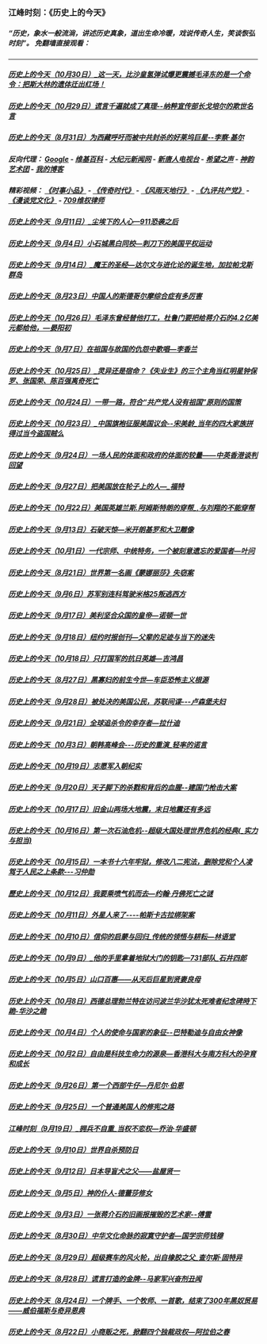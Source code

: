 ### 江峰时刻：《历史上的今天》
##### “历史，象水一般流淌，讲述历史真象，道出生命冷暖，戏说传奇人生，笑谈恢弘时刻”。 免翻墙直接观看：

---

##### <a href='http://207.148.103.66/history/江峰时刻-历史上的今天（10月30日）_这一天，比沙皇氢弹试爆更震撼毛泽东的是一个命令：把斯大林的遗体迁出红场！-lGR20FbterI.mp4.html?t=103016'>历史上的今天（10月30日）_这一天，比沙皇氢弹试爆更震撼毛泽东的是一个命令：把斯大林的遗体迁出红场！</a>
##### <a href='http://207.148.103.66/history/江峰时刻-历史上的今天（10月29日）谎言千遍就成了真理--纳粹宣传部长戈培尔的欺世名言-M0UYRGUqvGg.mp4.html?t=103016'>历史上的今天（10月29日）谎言千遍就成了真理--纳粹宣传部长戈培尔的欺世名言</a>
##### <a href='http://207.148.103.66/history/江峰时刻-历史上的今天（8月31日）为西藏呼吁而被中共封杀的好莱坞巨星--李察·基尔-SxyRaH_GpsY.mp4.html?t=103016'>历史上的今天（8月31日）为西藏呼吁而被中共封杀的好莱坞巨星--李察·基尔</a>
##### 反向代理： [Google](http://207.148.103.66:8888/search?q=425事件) - [维基百科](http://207.148.103.66:8100/wiki/喬高-麥塔斯調查報告) - [大纪元新闻网](http://207.148.103.66:10080) - [新唐人电视台](http://207.148.103.66:8000) - [希望之声](http://207.148.103.66:8200) - [神韵艺术团](http://207.148.103.66:8000/xtr/gb/prog673.html) - [我的博客](http://207.148.103.66:10000/)
##### 精彩视频： [《时事小品》](https://github.com/gfw-breaker/ntdtv-comedy/blob/master/README.md) - [《传奇时代》](http://207.148.103.66:10000/videos/legend/) - [《风雨天地行》](http://207.148.103.66:10000/videos/fytdx/) - [《九评共产党》](http://207.148.103.66:10000/videos/jiuping/) - [《漫谈党文化》](http://207.148.103.66:10000/videos/mtdwh/) - [709维权律师](http://207.148.103.66:10000/videos/709/)
##### <a href='http://207.148.103.66/history/江峰时刻-历史上的今天（9月11日）_尘埃下的人心—911恐袭之后-CSLvkn4av28.mp4.html?t=103016'>历史上的今天（9月11日）_尘埃下的人心—911恐袭之后</a>
##### <a href='http://207.148.103.66/history/江峰时刻-历史上的今天（9月4日）小石城黑白同校—刺刀下的美国平权运动-C_vdMrGjX58.mp4.html?t=103016'>历史上的今天（9月4日）小石城黑白同校—刺刀下的美国平权运动</a>
##### <a href='http://207.148.103.66/history/江峰时刻-历史上的今天（9月14日）_魔王的圣经—达尔文与进化论的诞生地，加拉帕戈斯群岛-UHqO5UZVQo0.mp4.html?t=103016'>历史上的今天（9月14日）_魔王的圣经—达尔文与进化论的诞生地，加拉帕戈斯群岛</a>
##### <a href='http://207.148.103.66/history/江峰时刻-历史上的今天（8月23日）中国人的斯德哥尔摩综合症有多厉害-MaiK6xH9p5g.mp4.html?t=103016'>历史上的今天（8月23日）中国人的斯德哥尔摩综合症有多厉害</a>
##### <a href='http://207.148.103.66/history/江峰时刻-历史上的今天（10月26日）毛泽东曾经替他打工，杜鲁门要把给蒋介石的4.2亿美元都给他，—晏阳初-AUxXR8MmULI.mp4.html?t=103016'>历史上的今天（10月26日）毛泽东曾经替他打工，杜鲁门要把给蒋介石的4.2亿美元都给他，—晏阳初</a>
##### <a href='http://207.148.103.66/history/江峰时刻-历史上的今天（9月7日）在祖国与故国的仇怨中歌唱—李香兰-xcTLjQDgNW0.mp4.html?t=103016'>历史上的今天（9月7日）在祖国与故国的仇怨中歌唱—李香兰</a>
##### <a href='http://207.148.103.66/history/江峰时刻-历史上的今天（10月25日）_灵异还是宿命？《失业生》的三个主角当红明星钟保罗、张国荣、陈百强离奇死亡-VojevY_vQ3U.mp4.html?t=103016'>历史上的今天（10月25日）_灵异还是宿命？《失业生》的三个主角当红明星钟保罗、张国荣、陈百强离奇死亡</a>
##### <a href='http://207.148.103.66/history/江峰时刻-历史上的今天（10月24日）一带一路，符合“共产党人没有祖国”原则的国策-Z7RV22VknRc.mp4.html?t=103016'>历史上的今天（10月24日）一带一路，符合“共产党人没有祖国”原则的国策</a>
##### <a href='http://207.148.103.66/history/江峰时刻-历史上的今天（10月23日）_中国旗袍征服美国议会--宋美龄_当年的四大家族拼得过当今盗国贼么-WV5Eipd27lA.mp4.html?t=103016'>历史上的今天（10月23日）_中国旗袍征服美国议会--宋美龄_当年的四大家族拼得过当今盗国贼么</a>
##### <a href='http://207.148.103.66/history/江峰时刻-历史上的今天（9月24日）一场人民的体面和政府的体面的较量——中英香港谈判回望-D4M-TDWuU4A.mp4.html?t=103016'>历史上的今天（9月24日）一场人民的体面和政府的体面的较量——中英香港谈判回望</a>
##### <a href='http://207.148.103.66/history/江峰时刻-历史上的今天（9月27日）把美国放在轮子上的人—_福特-tI6YwfS3oZk.mp4.html?t=103016'>历史上的今天（9月27日）把美国放在轮子上的人—_福特</a>
##### <a href='http://207.148.103.66/history/江峰时刻-历史上的今天（10月22日）美国英雄兰斯.阿姆斯特朗的穿帮_,与刘翔的不能穿帮-cVg5fWdGylU.mp4.html?t=103016'>历史上的今天（10月22日）美国英雄兰斯.阿姆斯特朗的穿帮_,与刘翔的不能穿帮</a>
##### <a href='http://207.148.103.66/history/江峰时刻-历史上的今天（9月13日）石破天惊—米开朗基罗和大卫雕像-NiCFGwiMVi8.mp4.html?t=103016'>历史上的今天（9月13日）石破天惊—米开朗基罗和大卫雕像</a>
##### <a href='http://207.148.103.66/history/江峰时刻-历史上的今天（10月1日）一代宗师、中统特务，一个被刻意遗忘的爱国者—叶问-xv5vD7-ehfw.mp4.html?t=103016'>历史上的今天（10月1日）一代宗师、中统特务，一个被刻意遗忘的爱国者—叶问</a>
##### <a href='http://207.148.103.66/history/江峰时刻-历史上的今天（8月21日）世界第一名画《蒙娜丽莎》失窃案-M2UMPXKsxGw.mp4.html?t=103016'>历史上的今天（8月21日）世界第一名画《蒙娜丽莎》失窃案</a>
##### <a href='http://207.148.103.66/history/江峰时刻-历史上的今天（9月6日）苏军别连科驾驶米格25叛逃西方-MJ1kiOFBN68.mp4.html?t=103016'>历史上的今天（9月6日）苏军别连科驾驶米格25叛逃西方</a>
##### <a href='http://207.148.103.66/history/江峰时刻-历史上的今天（9月17日）美利坚合众国的皇帝—诺顿一世-NfN8Mwz2Q9M.mp4.html?t=103016'>历史上的今天（9月17日）美利坚合众国的皇帝—诺顿一世</a>
##### <a href='http://207.148.103.66/history/江峰时刻-历史上的今天（9月18日）纽约时报创刊—父辈的足迹与当下的迷失-5EbKPHrSra4.mp4.html?t=103016'>历史上的今天（9月18日）纽约时报创刊—父辈的足迹与当下的迷失</a>
##### <a href='http://207.148.103.66/history/江峰时刻-历史上的今天（10月18日）只打国军的抗日英雄—吉鸿昌-VNMWSu17LIo.mp4.html?t=103016'>历史上的今天（10月18日）只打国军的抗日英雄—吉鸿昌</a>
##### <a href='http://207.148.103.66/history/江峰时刻-历史上的今天（8月27日）黑寡妇的前生今世—车臣恐怖主义根源-GFNlRyzTqFI.mp4.html?t=103016'>历史上的今天（8月27日）黑寡妇的前生今世—车臣恐怖主义根源</a>
##### <a href='http://207.148.103.66/history/江峰时刻-历史上的今天（9月28日）被处决的美国公民，苏联间谍---卢森堡夫妇-T2zjN1vMbak.mp4.html?t=103016'>历史上的今天（9月28日）被处决的美国公民，苏联间谍---卢森堡夫妇</a>
##### <a href='http://207.148.103.66/history/江峰时刻-历史上的今天（9月21日）全球追杀令的幸存者—拉什迪-uRhnOyApvDA.mp4.html?t=103016'>历史上的今天（9月21日）全球追杀令的幸存者—拉什迪</a>
##### <a href='http://207.148.103.66/history/江峰时刻-历史上的今天（10月3日）朝韩高峰会---历史的重演_轻率的诺言-AZ9YJZGGLrI.mp4.html?t=103016'>历史上的今天（10月3日）朝韩高峰会---历史的重演_轻率的诺言</a>
##### <a href='http://207.148.103.66/history/江峰时刻-历史上的今天（10月19日）志愿军入朝纪实-f2TtLCtgbgQ.mp4.html?t=103016'>历史上的今天（10月19日）志愿军入朝纪实</a>
##### <a href='http://207.148.103.66/history/江峰时刻-历史上的今天（9月20日）天子脚下的杀戮和背后的血腥--建国门枪击大案-oi1gzFRePVw.mp4.html?t=103016'>历史上的今天（9月20日）天子脚下的杀戮和背后的血腥--建国门枪击大案</a>
##### <a href='http://207.148.103.66/history/江峰时刻-历史上的今天（10月17日）旧金山两场大地震，末日地震还有多远-imA6tIfp-T0.mp4.html?t=103016'>历史上的今天（10月17日）旧金山两场大地震，末日地震还有多远</a>
##### <a href='http://207.148.103.66/history/江峰时刻-历史上的今天（10月16日）第一次石油危机--超级大国处理世界危机的经典(_实力与担当)-ILcdn37t0LQ.mp4.html?t=103016'>历史上的今天（10月16日）第一次石油危机--超级大国处理世界危机的经典(_实力与担当)</a>
##### <a href='http://207.148.103.66/history/江峰时刻-历史上的今天（10月15日）一本书十六年牢狱，修改八二宪法，删除党和个人凌驾于人民之上条款---习仲勋-h_B3k988Eck.mp4.html?t=103016'>历史上的今天（10月15日）一本书十六年牢狱，修改八二宪法，删除党和个人凌驾于人民之上条款---习仲勋</a>
##### <a href='http://207.148.103.66/history/江峰時刻-歷史上的今天（10月12日）我要乘喷气机而去—约翰·丹佛死亡之谜-0Yg_w4ycH3w.mp4.html?t=103016'>歷史上的今天（10月12日）我要乘喷气机而去—约翰·丹佛死亡之谜</a>
##### <a href='http://207.148.103.66/history/江峰时刻-历史上的今天（10月11日）外星人来了----帕斯卡古拉绑架案-nsFMKAbz_nE.mp4.html?t=103016'>历史上的今天（10月11日）外星人来了----帕斯卡古拉绑架案</a>
##### <a href='http://207.148.103.66/history/江峰时刻-历史上的今天（10月10日）信仰的启蒙与回归_传统的领悟与耕耘—林语堂-tNnkTayTGlA.mp4.html?t=103016'>历史上的今天（10月10日）信仰的启蒙与回归_传统的领悟与耕耘—林语堂</a>
##### <a href='http://207.148.103.66/history/江峰时刻-历史上的今天（10月9日）_他的手里拿着地狱大门的钥匙—731部队_石井四郎-JotGhuvICAo.mp4.html?t=103016'>历史上的今天（10月9日）_他的手里拿着地狱大门的钥匙—731部队_石井四郎</a>
##### <a href='http://207.148.103.66/history/江峰时刻-历史上的今天（10月5日）山口百惠——从天后巨星到贤妻良母-DKCL0aBTAKg.mp4.html?t=103016'>历史上的今天（10月5日）山口百惠——从天后巨星到贤妻良母</a>
##### <a href='http://207.148.103.66/history/江峰时刻-历史上的今天（10月8日）西德总理勃兰特在访问波兰华沙犹太死难者纪念碑時下跪-华沙之跪-KoZEPeyjCPM.mp4.html?t=103016'>历史上的今天（10月8日）西德总理勃兰特在访问波兰华沙犹太死难者纪念碑時下跪-华沙之跪</a>
##### <a href='http://207.148.103.66/history/江峰时刻-历史上的今天（10月4日）个人的使命与国家的象征--巴特勒迪与自由女神像-7FthXlolazw.mp4.html?t=103016'>历史上的今天（10月4日）个人的使命与国家的象征--巴特勒迪与自由女神像</a>
##### <a href='http://207.148.103.66/history/江峰时刻-历史上的今天（10月2日）自由是科技生命力的源泉—香港科大与南方科大的孕育和成长-IaR2_xGlZcI.mp4.html?t=103016'>历史上的今天（10月2日）自由是科技生命力的源泉—香港科大与南方科大的孕育和成长</a>
##### <a href='http://207.148.103.66/history/江峰时刻-历史上的今天（9月26日）第一个西部牛仔—丹尼尔·伯恩-IbXlzDJY9fI.mp4.html?t=103016'>历史上的今天（9月26日）第一个西部牛仔—丹尼尔·伯恩</a>
##### <a href='http://207.148.103.66/history/江峰时刻-历史上的今天（9月25日）一个普通美国人的修宪之路-pnQGYgJmpPk.mp4.html?t=103016'>历史上的今天（9月25日）一个普通美国人的修宪之路</a>
##### <a href='http://207.148.103.66/history/江峰时刻-江峰时刻（9月19日）_拥兵不自重_当权不恋权—乔治·华盛顿-AUMyKX7rYg8.mp4.html?t=103016'>江峰时刻（9月19日）_拥兵不自重_当权不恋权—乔治·华盛顿</a>
##### <a href='http://207.148.103.66/history/江峰时刻-历史上的今天（9月10日）世界自杀预防日-sG9o5k_yuQI.mp4.html?t=103016'>历史上的今天（9月10日）世界自杀预防日</a>
##### <a href='http://207.148.103.66/history/江峰时刻-历史上的今天（9月12日）日本导盲犬之父——盐屋贤一-nnYPvTfvXAg.mp4.html?t=103016'>历史上的今天（9月12日）日本导盲犬之父——盐屋贤一</a>
##### <a href='http://207.148.103.66/history/江峰时刻-历史上的今天（9月5日）神的仆人-德蕾莎修女-5grv6Szsu18.mp4.html?t=103016'>历史上的今天（9月5日）神的仆人-德蕾莎修女</a>
##### <a href='http://207.148.103.66/history/江峰时刻-历史上的今天（9月3日）一张蒋介石的旧画报摧毁的艺术家--傅雷--Xqb0cDxqA8.mp4.html?t=103016'>历史上的今天（9月3日）一张蒋介石的旧画报摧毁的艺术家--傅雷</a>
##### <a href='http://207.148.103.66/history/江峰时刻-历史上的今天（8月30日）中华文化命脉的寂寞守护者—国学宗师钱穆-ahqTJ4viIts.mp4.html?t=103016'>历史上的今天（8月30日）中华文化命脉的寂寞守护者—国学宗师钱穆</a>
##### <a href='http://207.148.103.66/history/江峰时刻-历史上的今天（8月29日）超级赛车的风火轮，出自橡胶之父_查尔斯·固特异-rNJAKUtmzKw.mp4.html?t=103016'>历史上的今天（8月29日）超级赛车的风火轮，出自橡胶之父_查尔斯·固特异</a>
##### <a href='http://207.148.103.66/history/江峰时刻-历史上的今天（8月28日）谎言打造的金牌--马家军兴奋剂丑闻-57P0LqmgWyE.mp4.html?t=103016'>历史上的今天（8月28日）谎言打造的金牌--马家军兴奋剂丑闻</a>
##### <a href='http://207.148.103.66/history/江峰时刻-历史上的今天（8月24日）一个牌手、一个牧师、一首歌，结束了300年黑奴贸易——威伯福斯与奇异恩典-iN4LBhK6moQ.mp4.html?t=103016'>历史上的今天（8月24日）一个牌手、一个牧师、一首歌，结束了300年黑奴贸易——威伯福斯与奇异恩典</a>
##### <a href='http://207.148.103.66/history/江峰时刻-历史上的今天（8月22日）小商贩之死，掀翻四个独裁政权—阿拉伯之春--44WZphhkKU.mp4.html?t=103016'>历史上的今天（8月22日）小商贩之死，掀翻四个独裁政权—阿拉伯之春</a>
